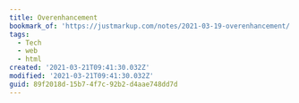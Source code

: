```yaml
---
title: Overenhancement
bookmark_of: 'https://justmarkup.com/notes/2021-03-19-overenhancement/'
tags:
  - Tech
  - web
  - html
created: '2021-03-21T09:41:30.032Z'
modified: '2021-03-21T09:41:30.032Z'
guid: 89f2018d-15b7-4f7c-92b2-d4aae748dd7d
---
```

 
